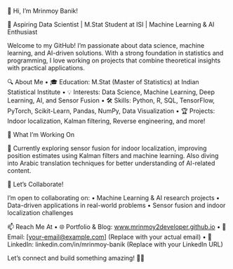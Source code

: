 👋 Hi, I’m Mrinmoy Banik!

🎯 Aspiring Data Scientist | M.Stat Student at ISI | Machine Learning & AI Enthusiast

Welcome to my GitHub! I’m passionate about data science, machine learning, and AI-driven solutions. With a strong foundation in statistics and programming, I love working on projects that combine theoretical insights with practical applications.

🔍 About Me
	•	🎓 Education: M.Stat (Master of Statistics) at Indian Statistical Institute
	•	💡 Interests: Data Science, Machine Learning, Deep Learning, AI, and Sensor Fusion
	•	🛠️ Skills: Python, R, SQL, TensorFlow, PyTorch, Scikit-Learn, Pandas, NumPy, Data Visualization
	•	🏆 Projects: Indoor localization, Kalman filtering, Reverse engineering, and more!

🚀 What I’m Working On

🌱 Currently exploring sensor fusion for indoor localization, improving position estimates using Kalman filters and machine learning. Also diving into Arabic translation techniques for better understanding of AI-related content.

🤝 Let’s Collaborate!

I’m open to collaborating on:
	•	Machine Learning & AI research projects
	•	Data-driven applications in real-world problems
	•	Sensor fusion and indoor localization challenges

📫 Reach Me At
	•	🌐 Portfolio & Blog: www.mrinmoy2developer.github.io
	•	📧 Email: [your-email@example.com] (Replace with your actual email)
	•	💼 LinkedIn: linkedin.com/in/mrinmoy-banik (Replace with your LinkedIn URL)

Let’s connect and build something amazing! 🚀✨
